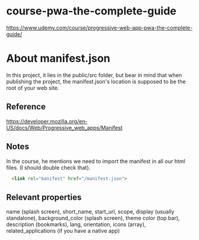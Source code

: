 # course-pwa-the-complete-guide
https://www.udemy.com/course/progressive-web-app-pwa-the-complete-guide/

# About manifest.json

In this project, it lies in the public/src folder, but bear in mind that when publishing the project, the manifest.json's location is supposed to be the root of your web site.

## Reference

https://developer.mozilla.org/en-US/docs/Web/Progressive_web_apps/Manifest

## Notes

In the course, he mentions we need to import the manifest in all our html files. (I should double check that).

```html
  <link rel="manifest" href="/manifest.json">
```  

## Relevant properties

name (splash screen), short_name, start_url, scope, display (usually standalone), background_color (splash screen), theme color (top bar), description (bookmarks), lang, orientation, icons (array), related_applications (if you have a native app) 